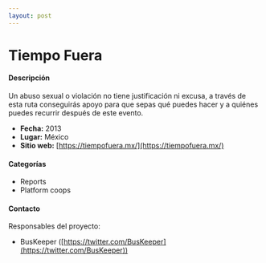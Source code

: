 ```yaml
---
layout: post
---
```


# Tiempo Fuera

#### Descripción

Un abuso sexual o violación no tiene justificación ni excusa, a través de esta ruta conseguirás apoyo para que sepas qué puedes hacer y a quiénes puedes recurrir después de este evento.

- **Fecha:** 2013
- **Lugar:** México
- **Sitio web:** [https://tiempofuera.mx/](https://tiempofuera.mx/)

#### Categorías

* Reports
* Platform coops

#### Contacto

Responsables del proyecto:

- BusKeeper ([https://twitter.com/BusKeeper](https://twitter.com/BusKeeper))
